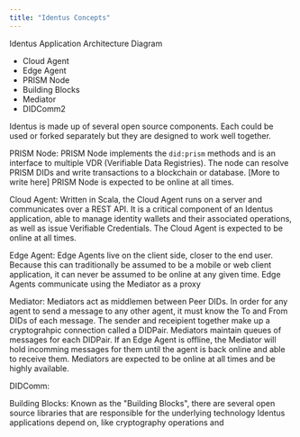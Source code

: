 ```yaml
---
title: "Identus Concepts"
---
```


Identus Application Architecture Diagram

- Cloud Agent
- Edge Agent
- PRISM Node
- Building Blocks
- Mediator
- DIDComm2


Identus is made up of several open source components.  Each could be used or forked separately but they are designed to work well together.

PRISM Node:
    PRISM Node implements the `did:prism` methods and is an interface to multiple VDR (Verifiable Data Registries).  The node can resolve PRISM DIDs and write transactions to a blockchain or database. [More to write here] PRISM Node is expected to be online at all times.

Cloud Agent:
    Written in Scala, the Cloud Agent runs on a server and communicates over a REST API.  It is a critical component of an Identus application, able to manage identity wallets and their associated operations, as well as issue Verifiable Credentials.  The Cloud Agent is expected to be online at all times.

Edge Agent:
    Edge Agents live on the client side, closer to the end user.  Because this can traditionally be assumed to be a mobile or web client application, it can never be assumed to be online at any given time.  Edge Agents communicate using the Mediator as a proxy

Mediator:
    Mediators act as middlemen between Peer DIDs.  In order for any agent to send a message to any other agent, it must know the To and From DIDs of each message. The sender and receipient together make up a cryptograhpic connection called a DIDPair.  Mediators maintain queues of messages for each DIDPair. If an Edge Agent is offline, the Mediator will hold incomming messages for them until the agent is back online and able to receive them.      Mediators are expected to be online at all times and be highly available.

DIDComm:

Building Blocks:
    Known as the "Building Blocks", there are several open source libraries that are responsible for the underlying technology Identus applications depend on, like cryptography operations and 